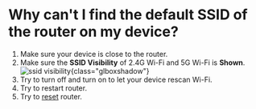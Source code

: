 # Why can't I find the default SSID of the router on my device?

1. Make sure your device is close to the router.
2. Make sure the **SSID Visibility** of 2.4G Wi-Fi and 5G Wi-Fi is **Shown**.
    ![ssid visibility](https://static.gl-inet.com/docs/en/3/troubleshooting/cannot_find_ssid/ssid_visibility_is_shown.jpg){class="glboxshadow"}
3. Try to turn off and turn on to let your device rescan Wi-Fi.
4. Try to restart router.
5. Try to [reset](repair_network_or_reset_firmware.md#reset-to-factory) router.
